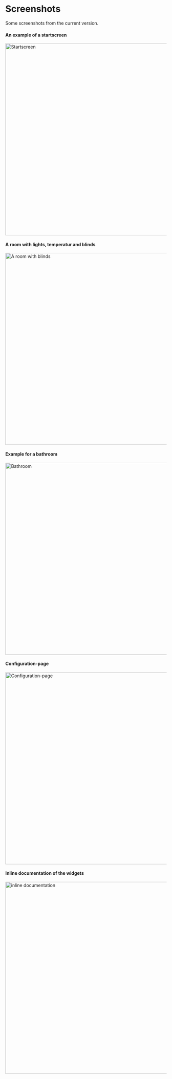 # Screenshots #

Some screenshots from the current version.

#### An example of a startscreen ####
<img src='http://smartvisu.googlecode.com/svn/wiki/v1.8/tb_startscreen.jpg' title='Startscreen' width='600'>

<br>
<h4>A room with lights, temperatur and blinds</h4>
<img src='http://smartvisu.googlecode.com/svn/wiki/v1.8/tb_buero.jpg' title='A room with blinds' width='600'>

<br>
<h4>Example for a bathroom</h4>
<img src='http://smartvisu.googlecode.com/svn/wiki/v1.8/tb_bad.jpg' title='Bathroom' width='600'>

<br>
<h4>Configuration-page</h4>
<img src='http://smartvisu.googlecode.com/svn/wiki/v1.8/tb_config.jpg' title='Configuration-page' width='600'>

<br>
<h4>Inline documentation of the widgets</h4>
<img src='http://smartvisu.googlecode.com/svn/wiki/v1.8/tb_docu.jpg' title='inline documentation' width='600'>